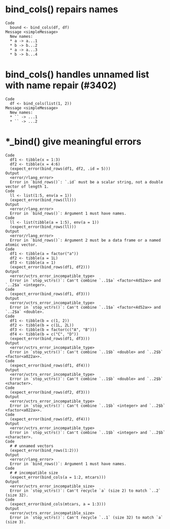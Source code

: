 # bind_cols() repairs names

    Code
      bound <- bind_cols(df, df)
    Message <simpleMessage>
      New names:
      * a -> a...1
      * b -> b...2
      * a -> a...3
      * b -> b...4

# bind_cols() handles unnamed list with name repair (#3402)

    Code
      df <- bind_cols(list(1, 2))
    Message <simpleMessage>
      New names:
      * `` -> ...1
      * `` -> ...2

# *_bind() give meaningful errors

    Code
      df1 <- tibble(x = 1:3)
      df2 <- tibble(x = 4:6)
      (expect_error(bind_rows(df1, df2, .id = 5)))
    Output
      <error/rlang_error>
      Error in `bind_rows()`: `.id` must be a scalar string, not a double vector of length 1.
    Code
      ll <- list(1:5, env(a = 1))
      (expect_error(bind_rows(ll)))
    Output
      <error/rlang_error>
      Error in `bind_rows()`: Argument 1 must have names.
    Code
      ll <- list(tibble(a = 1:5), env(a = 1))
      (expect_error(bind_rows(ll)))
    Output
      <error/rlang_error>
      Error in `bind_rows()`: Argument 2 must be a data frame or a named atomic vector.
    Code
      df1 <- tibble(a = factor("a"))
      df2 <- tibble(a = 1L)
      df3 <- tibble(a = 1)
      (expect_error(bind_rows(df1, df2)))
    Output
      <error/vctrs_error_incompatible_type>
      Error in `stop_vctrs()`: Can't combine `..1$a` <factor<4d52a>> and `..2$a` <integer>.
    Code
      (expect_error(bind_rows(df1, df3)))
    Output
      <error/vctrs_error_incompatible_type>
      Error in `stop_vctrs()`: Can't combine `..1$a` <factor<4d52a>> and `..2$a` <double>.
    Code
      df1 <- tibble(b = c(1, 2))
      df2 <- tibble(b = c(1L, 2L))
      df3 <- tibble(b = factor(c("A", "B")))
      df4 <- tibble(b = c("C", "D"))
      (expect_error(bind_rows(df1, df3)))
    Output
      <error/vctrs_error_incompatible_type>
      Error in `stop_vctrs()`: Can't combine `..1$b` <double> and `..2$b` <factor<a022a>>.
    Code
      (expect_error(bind_rows(df1, df4)))
    Output
      <error/vctrs_error_incompatible_type>
      Error in `stop_vctrs()`: Can't combine `..1$b` <double> and `..2$b` <character>.
    Code
      (expect_error(bind_rows(df2, df3)))
    Output
      <error/vctrs_error_incompatible_type>
      Error in `stop_vctrs()`: Can't combine `..1$b` <integer> and `..2$b` <factor<a022a>>.
    Code
      (expect_error(bind_rows(df2, df4)))
    Output
      <error/vctrs_error_incompatible_type>
      Error in `stop_vctrs()`: Can't combine `..1$b` <integer> and `..2$b` <character>.
    Code
      # # unnamed vectors
      (expect_error(bind_rows(1:2)))
    Output
      <error/rlang_error>
      Error in `bind_rows()`: Argument 1 must have names.
    Code
      # # incompatible size
      (expect_error(bind_cols(a = 1:2, mtcars)))
    Output
      <error/vctrs_error_incompatible_size>
      Error in `stop_vctrs()`: Can't recycle `a` (size 2) to match `..2` (size 32).
    Code
      (expect_error(bind_cols(mtcars, a = 1:3)))
    Output
      <error/vctrs_error_incompatible_size>
      Error in `stop_vctrs()`: Can't recycle `..1` (size 32) to match `a` (size 3).

